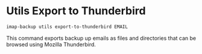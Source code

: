 <!--
# @title command: 'utils export-to-thunderbird'
-->
# Utils Export to Thunderbird

```sh
imap-backup utils export-to-thunderbird EMAIL
```

This command exports backup up emails as files and directories
that can be browsed using Mozilla Thunderbird.
